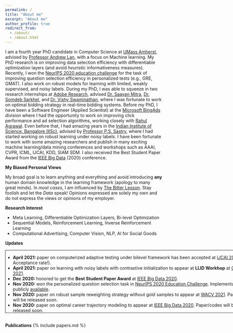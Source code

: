 ```yaml
---
permalink: /
title: "About me"
excerpt: "About me"
author_profile: true
redirect_from: 
  - /about/
  - /about.html
---
```

I am a fourth year PhD candidate in Computer Science at [UMass Amherst](https://www.cics.umass.edu/), advised by [Professor Andrew Lan](https://people.umass.edu/~andrewlan/), with a focus on Machine learning. My PhD research is on improving data selection efficiency with differentiable optimization layers (and avoid *heuristic* informativeness measures).  Recently, I won the [NeurIPS 2020 education challenge](https://eedi.com/projects/neurips-education-challenge) for the task of improving question selection efficiency in personalized tests (e.g., GRE, GMAT). I also work on robust models for learning with limited, weakly supervised, and noisy labels. During my PhD, I was able to squeeze in two research internships at [Adobe Research](https://research.adobe.com/), advised [Dr. Saayan Mitra](https://research.adobe.com/person/saayan-mitra/), [Dr. Somdeb Sarkhel](https://research.adobe.com/person/somdeb-sarkhel/), and [Dr. Vishy Swaminathan](https://research.adobe.com/person/vishy-swaminathan/), where I was fortunate to work on optimal bidding strategy in real-time bidding systems. Before my PhD, I have been a Software Engineer (Applied Scientist) at the [Microsoft BingAds](https://www.microsoft.com/en-in/msidc/bangalore-campus.aspx) division where I had the opportunity to work on improving click performance and ad selection algorithms, working closely with [Rahul Agrawal](https://scholar.google.co.in/citations?user=AGrdeCIAAAAJ&hl=en). Even before that, I had amazing years in the [Indian Institute of Science, Bangalore (IISc)](http://www.ee.iisc.ac.in/), advised by [Professor P.S. Sastry](http://www.ee.iisc.ac.in/faculty/sastry/), where I had started working on robust learning under noisy labels. I have been fortunate to work with some amazing researchers and publish in many exciting machine learning/data mining conferences and workshops such as AAAI, CVPR, ICML, IJCAI, KDD, SIAM SDM. I also received the Best Student Paper Award from the [IEEE Big Data](https://bigdataieee.org/BigData2020/index.html) (2020) conference. 

**My Biased Personal Views**

My broad goal is to learn anything and everything and avoid introducing **any** human domain knowledge in the learning framework (apology to many great minds). In *most cases*, I am influenced by [The Bitter Lesson](http://www.incompleteideas.net/IncIdeas/BitterLesson.html). Stay foolish and let the *Data* speak! Opinions expressed are solely my own and do not express the views or opinions of my employer.

**Research Interest**
  * Meta Learning, Differentiable Optimization Layers, Bi-level Optimization
  * Sequential Models, Reinforcement Learning, Inverse Reinforcement Learning
  * Computational Advertising, Computer Vision, NLP, AI for Social Goods

**Updates**
<div class="posts-wrapper">
    <div class="post" style="width:800px;height:200px;border:1px solid;overflow:auto">
        <ul class="news">
            <li><strong>April 2021: </strong>paper on computerized adaptive testing under bilevel framework has been accepted at <a href="https://ijcai-21.org/">IJCAI 2021</a> (13.9% Acceptance rate!).
            </li>
            <li><strong>April 2021: </strong>paper on learning with noisy labels with contrastive initialization to appear at <strong>LLID Workhop</strong> at <a href="https://l2id.github.io/index.html">CVPR 2021</a>.
            </li>
            <li><strong>Dec 2020: </strong>honored to get the <strong>Best Student Paper Award</strong> at <a href="https://bigdataieee.org/BigData2020/">IEEE Big Data 2020</a>.
            </li>
            <li><strong>Nov 2020: </strong>won the personalized question selection task in  <a href="https://competitions.codalab.org/competitions/25449">NeurIPS 2020 Education Challenge</a>. Implementation is publicly <a href="https://github.com/arghosh/NeurIPSEducation2020">available</a>.
            </li>
            <li><strong>Nov 2020: </strong>paper on robust sample reweighting strategy without gold samples to appear at <a href="http://wacv2021.thecvf.com/home">WACV 2021</a>. Paper/codes will be released soon.
            </li>
            <li><strong>Nov 2020: </strong>paper on optimal career trajectory modeling to appear at <a href="https://bigdataieee.org/BigData2020/">IEEE Big Data 2020</a>. Paper/codes will be released soon.
            </li>
            <li><strong>Sep 2020: </strong>I will be serving as Program committee member for <a href="https://aaai.org/Conferences/AAAI-21/">AAAI 2021</a> and <a href="http://wacv2021.thecvf.com/home">WACV 2021</a> .
            </li>
            <li><strong>Aug 2020: </strong>selected for <a href="https://www.kdd.org/kdd2020/">KDD 2020</a> Student Award!
            </li>
            <li><strong>May 2020: </strong>paper on knowledge tracing to appear at <a href="https://www.kdd.org/kdd2020/">KDD 2020</a>. Paper/codes/data will be released soon.
            </li>
            <li><strong>Mar 2020: </strong>selected for <a href="https://www.siam.org/conferences/cm/lodging-and-support/travel-support/sdm20-travel-support">SIAM SDM Student Travel Award</a>.
            </li>
            <li><strong>Dec 2019: </strong>paper on <a href="https://arxiv.org/pdf/2004.00100">optimal bidding strategy</a> to appear at SIAM SDM 2020.
            </li>
            <!-- <li><strong>Jun 2019: </strong>paper on <a href="https://arxiv.org/pdf/2001.06587">bid landscape forecasting</a> to appear at ECML-PKDD 2019.
            </li> -->
            <li><strong>May 2019: </strong>paper on <a href="https://pdfs.semanticscholar.org/cdbe/99c87f0e94e363acba70b015360ec7d63521.pdf">point processes</a> to appear at ICML Time series workshop 2019.
            </li>
            <li><strong>May 2019: </strong> I will be joining Adobe Research, San Jose for internship (again).
            </li>
            <li><strong>Sep 2018: </strong> Had a great summer at Adobe Research, San Jose.
            </li>
            <li><strong>Aug 2017: </strong> Last day at Microsoft!
            </li>
            <li><strong>Jul 2017: </strong> I will be joining UMass Amherst for PhD in Computer Science.
            </li>
            <li><strong>Feb 2017: </strong>paper on <a href="http://www.aaai.org/ocs/index.php/AAAI/AAAI17/paper/download/14759/14355">robust loss functions for deep networks</a> to appear at AAAI 2017.
            </li>
            <!-- <li><strong>Jan 2017: </strong>paper on <a href="https://arxiv.org/pdf/1605.06296.pdf">robustness of decision trees</a> to appear at PAKDD 2017.
            </li> -->
        </ul>
    </div>
</div>
<br/>

**Publications**
{% include papers.md %}
